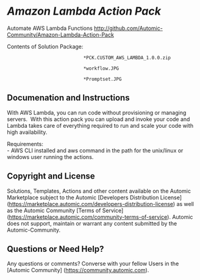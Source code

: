 *Amazon Lambda Action Pack*
=============


Automate AWS Lambda Functions
http://github.com/Automic-Community/Amazon-Lambda-Action-Pack

<!-- List of attached files -->
Contents of Solution Package:

						
								*PCK.CUSTOM_AWS_LAMBDA_1.0.0.zip
								
								*workflow.JPG
								
								*Promptset.JPG
								
						


Documenation and Instructions
---

<p><span>With AWS Lambda, you can run code without provisioning or managing servers.<span>&nbsp; </span>With this action pack you can upload and invoke your code and Lambda takes care of everything required to run and scale your code with high availability. <br /></span></p>
<p><span>Requirements:<br />- AWS CLI installed and aws command in the path for the unix/linux or windows user running the actions.</span></p>

Copyright and License
---

Solutions, Templates, Actions and other content available on the Automic Marketplace subject to the Automic [Developers Distribution License] (https://marketplace.automic.com/developers-distribution-license) as well as the Automic Community [Terms of Service] (https://marketplace.automic.com/community-terms-of-service).
Automic does not support, maintain or warrant any content submitted by the Automic-Community.



Questions or Need Help? 
---
Any questions or comments? Converse with your fellow Users in the [Automic Community] (https://community.automic.com).